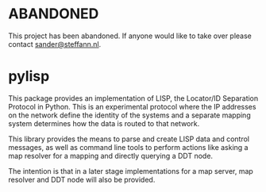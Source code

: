ABANDONED
=========

This project has been abandoned. If anyone would like to take
over please contact sander@steffann.nl.

pylisp
======

This package provides an implementation of LISP, the Locator/ID
Separation Protocol in Python. This is an experimental protocol
where the IP addresses on the network define the identity of
the systems and a separate mapping system determines how the
data is routed to that network.

This library provides the means to parse and create LISP data
and control messages, as well as command line tools to perform
actions like asking a map resolver for a mapping and directly
querying a DDT node.

The intention is that in a later stage implementations for a
map server, map resolver and DDT node will also be provided.
